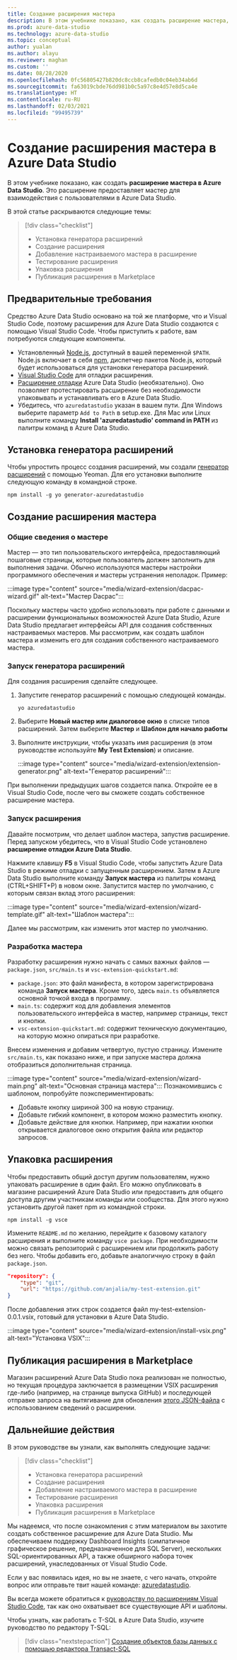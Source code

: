 ```yaml
---
title: Создание расширения мастера
description: В этом учебнике показано, как создать расширение мастера, чтобы добавить пользовательские функции для Azure Data Studio.
ms.prod: azure-data-studio
ms.technology: azure-data-studio
ms.topic: conceptual
author: yualan
ms.author: alayu
ms.reviewer: maghan
ms.custom: ''
ms.date: 08/28/2020
ms.openlocfilehash: 0fc56805427b820dc8ccb8cafedb0c04eb34ab6d
ms.sourcegitcommit: fa63019cbde76dd981b0c5a97c8e4d57e8d5ca4e
ms.translationtype: HT
ms.contentlocale: ru-RU
ms.lasthandoff: 02/03/2021
ms.locfileid: "99495739"
---
```

# <a name="create-an-azure-data-studio-wizard-extension"></a>Создание расширения мастера в Azure Data Studio

В этом учебнике показано, как создать **расширение мастера в Azure Data Studio**. Это расширение предоставляет мастер для взаимодействия с пользователями в Azure Data Studio.

В этой статье раскрываются следующие темы:
> [!div class="checklist"]
> - Установка генератора расширений
> - Создание расширения
> - Добавление настраиваемого мастера в расширение
> - Тестирование расширения
> - Упаковка расширения
> - Публикация расширения в Marketplace

## <a name="prerequisites"></a>Предварительные требования

Средство Azure Data Studio основано на той же платформе, что и Visual Studio Code, поэтому расширения для Azure Data Studio создаются с помощью Visual Studio Code. Чтобы приступить к работе, вам потребуются следующие компоненты.

- Установленный [Node.js](https://nodejs.org), доступный в вашей переменной `$PATH`. Node.js включает в себя [npm](https://www.npmjs.com/), диспетчер пакетов Node.js, который будет использоваться для установки генератора расширений.
- [Visual Studio Code](https://code.visualstudio.com) для отладки расширения.
- [Расширение отладки](https://marketplace.visualstudio.com/items?itemName=ms-mssql.sqlops-debug) Azure Data Studio (необязательно). Оно позволяет протестировать расширение без необходимости упаковывать и устанавливать его в Azure Data Studio.
- Убедитесь, что `azuredatastudio` указан в вашем пути. Для Windows выберите параметр `Add to Path` в setup.exe. Для Mac или Linux выполните команду **Install 'azuredatastudio' command in PATH** из палитры команд в Azure Data Studio.

## <a name="install-the-extension-generator"></a>Установка генератора расширений

Чтобы упростить процесс создания расширений, мы создали [генератор расширений](https://code.visualstudio.com/docs/extensions/yocode) с помощью Yeoman. Для его установки выполните следующую команду в командной строке.

```console
npm install -g yo generator-azuredatastudio
```

## <a name="create-your-wizard-extension"></a>Создание расширения мастера

### <a name="introduction-to-wizards"></a>Общие сведения о мастере

Мастер — это тип пользовательского интерфейса, предоставляющий пошаговые страницы, которые пользователь должен заполнить для выполнения задачи. Обычно используются мастеры настройки программного обеспечения и мастеры устранения неполадок. Пример:

:::image type="content" source="media/wizard-extension/dacpac-wizard.gif" alt-text="Мастер Dacpac":::

Поскольку мастеры часто удобно использовать при работе с данными и расширении функциональных возможностей Azure Data Studio, Azure Data Studio предлагает интерфейсы API для создания собственных настраиваемых мастеров. Мы рассмотрим, как создать шаблон мастера и изменить его для создания собственного настраиваемого мастера.

### <a name="run-the-extension-generator"></a>Запуск генератора расширений

Для создания расширения сделайте следующее.

1. Запустите генератор расширений с помощью следующей команды.

   `yo azuredatastudio`

2. Выберите **Новый мастер или диалоговое окно** в списке типов расширений. Затем выберите **Мастер** и **Шаблон для начало работы**

3. Выполните инструкции, чтобы указать имя расширения (в этом руководстве используйте **My Test Extension**) и описание.

    :::image type="content" source="media/wizard-extension/extension-generator.png" alt-text="Генератор расширений":::

При выполнении предыдущих шагов создается папка. Откройте ее в Visual Studio Code, после чего вы сможете создать собственное расширение мастера.

### <a name="run-the-extension"></a>Запуск расширения

Давайте посмотрим, что делает шаблон мастера, запустив расширение. Перед запуском убедитесь, что в Visual Studio Code установлено **расширение отладки Azure Data Studio**.

Нажмите клавишу **F5** в Visual Studio Code, чтобы запустить Azure Data Studio в режиме отладки с запущенным расширением. Затем в Azure Data Studio выполните команду **Запуск мастера** из палитры команд (CTRL+SHIFT+P) в новом окне. Запустится мастер по умолчанию, с которым связан вклад этого расширения:

:::image type="content" source="media/wizard-extension/wizard-template.gif" alt-text="Шаблон мастера":::

Далее мы рассмотрим, как изменить этот мастер по умолчанию.

### <a name="develop-the-wizard"></a>Разработка мастера

Разработку расширения нужно начать с самых важных файлов — `package.json`, `src/main.ts` и `vsc-extension-quickstart.md`:

- `package.json`: это файл манифеста, в котором зарегистрирована команда **Запуск мастера**. Кроме того, здесь `main.ts` объявляется основной точкой входа в программу.
- `main.ts`: содержит код для добавления элементов пользовательского интерфейса в мастер, например страницы, текст и кнопки.
- `vsc-extension-quickstart.md`: содержит техническую документацию, на которую можно опираться при разработке.

Внесем изменения и добавим четвертую, пустую страницу. Измените `src/main.ts`, как показано ниже, и при запуске мастера должна отобразиться дополнительная страница.

:::image type="content" source="media/wizard-extension/wizard-main.png" alt-text="Основная страница мастера":::
Познакомившись с шаблоном, попробуйте поэкспериментировать:

- Добавьте кнопку шириной 300 на новую страницу.
- Добавьте гибкий компонент, в котором можно разместить кнопку.
- Добавьте действие для кнопки. Например, при нажатии кнопки открывается диалоговое окно открытия файла или редактор запросов.

## <a name="package-your-extension"></a>Упаковка расширения

Чтобы предоставить общий доступ другим пользователям, нужно упаковать расширение в один файл. Его можно опубликовать в магазине расширений Azure Data Studio или предоставить для общего доступа другим участникам команды или сообщества. Для этого нужно установить другой пакет npm из командной строки.

```console
npm install -g vsce
```

Измените `README.md` по желанию, перейдите к базовому каталогу расширения и выполните команду `vsce package`. При необходимости можно связать репозиторий с расширением или продолжить работу без него. Чтобы добавить его, добавьте аналогичную строку в файл `package.json`.

```json
"repository": {
    "type": "git",
    "url": "https://github.com/anjalia/my-test-extension.git"
}
```

После добавления этих строк создается файл my-test-extension-0.0.1.vsix, готовый для установки в Azure Data Studio.

:::image type="content" source="media/wizard-extension/install-vsix.png" alt-text="Установка VSIX":::

## <a name="publish-your-extension-to-the-marketplace"></a>Публикация расширения в Marketplace

Магазин расширений Azure Data Studio пока реализован не полностью, но текущая процедура заключается в размещении VSIX расширения где-либо (например, на странице выпуска GitHub) и последующей отправке запроса на вытягивание для обновления [этого JSON-файла](https://github.com/Microsoft/azuredatastudio/blob/release/extensions/extensionsGallery.json) с использованием сведений о расширении.

## <a name="next-steps"></a>Дальнейшие действия

В этом руководстве вы узнали, как выполнять следующие задачи:
> [!div class="checklist"]
> - Установка генератора расширений
> - Создание расширения
> - Добавление настраиваемого мастера в расширение
> - Тестирование расширения
> - Упаковка расширения
> - Публикация расширения в Marketplace

Мы надеемся, что после ознакомления с этим материалом вы захотите создать собственное расширение для Azure Data Studio. Мы обеспечиваем поддержку Dashboard Insights (симпатичное графическое решение, предназначенное для SQL Server), нескольких SQL-ориентированных API, а также обширного набора точек расширений, унаследованных от Visual Studio Code.

Если у вас появилась идея, но вы не знаете, с чего начать, откройте вопрос или отправьте твит нашей команде: [azuredatastudio](https://twitter.com/azuredatastudio).

Вы всегда можете обратиться к [руководству по расширениям Visual Studio Code](https://code.visualstudio.com/docs/extensions/overview), так как оно охватывает все существующие API и шаблоны.

Чтобы узнать, как работать с T-SQL в Azure Data Studio, изучите руководство по редактору T-SQL:

> [!div class="nextstepaction"]
> [Создание объектов базы данных с помощью редактора Transact-SQL](../tutorial-sql-editor.md)
